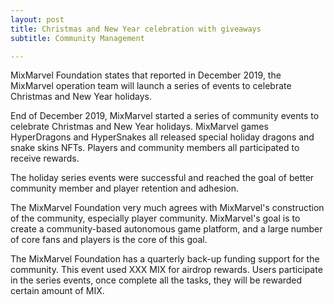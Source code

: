 ```yaml
---
layout: post
title: Christmas and New Year celebration with giveaways 
subtitle: Community Management

---
```


MixMarvel Foundation states that reported in December 2019, the MixMarvel operation team will launch a series of events to celebrate Christmas and New Year holidays. 

End of December 2019, MixMarvel started a series of community events to celebrate Christmas and New Year holidays. MixMarvel games HyperDragons and HyperSnakes all released special holiday dragons and snake skins NFTs. Players and community members all participated to receive rewards.

The holiday series events were successful and reached the goal of better community member and player retention and adhesion. 

The MixMarvel Foundation very much agrees with MixMarvel's construction of the community, especially player community. MixMarvel's goal is to create a community-based autonomous game platform, and a large number of core fans and players is the core of this goal. 

The MixMarvel Foundation has a quarterly back-up funding support for the community. This event used XXX MIX for airdrop rewards. Users participate in the series events, once complete all  the tasks, they will be rewarded certain amount of MIX. 


